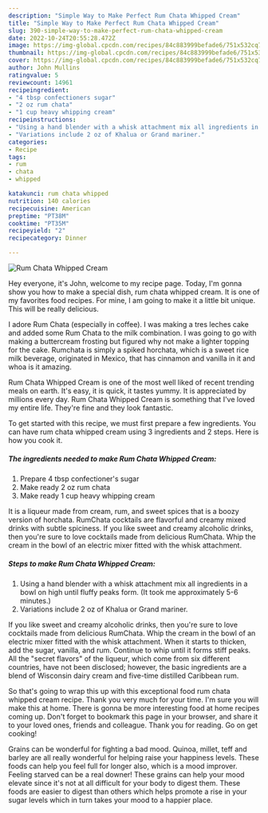 ```yaml
---
description: "Simple Way to Make Perfect Rum Chata Whipped Cream"
title: "Simple Way to Make Perfect Rum Chata Whipped Cream"
slug: 390-simple-way-to-make-perfect-rum-chata-whipped-cream
date: 2022-10-24T20:55:28.472Z
image: https://img-global.cpcdn.com/recipes/84c883999befade6/751x532cq70/rum-chata-whipped-cream-recipe-main-photo.jpg
thumbnail: https://img-global.cpcdn.com/recipes/84c883999befade6/751x532cq70/rum-chata-whipped-cream-recipe-main-photo.jpg
cover: https://img-global.cpcdn.com/recipes/84c883999befade6/751x532cq70/rum-chata-whipped-cream-recipe-main-photo.jpg
author: John Mullins
ratingvalue: 5
reviewcount: 14961
recipeingredient:
- "4 tbsp confectioners sugar"
- "2 oz rum chata"
- "1 cup heavy whipping cream"
recipeinstructions:
- "Using a hand blender with a whisk attachment mix all ingredients in a bowl on high until fluffy peaks form. (It took me approximately 5-6 minutes.)"
- "Variations include 2 oz of Khalua or Grand mariner."
categories:
- Recipe
tags:
- rum
- chata
- whipped

katakunci: rum chata whipped 
nutrition: 140 calories
recipecuisine: American
preptime: "PT38M"
cooktime: "PT35M"
recipeyield: "2"
recipecategory: Dinner

---
```



![Rum Chata Whipped Cream](https://img-global.cpcdn.com/recipes/84c883999befade6/751x532cq70/rum-chata-whipped-cream-recipe-main-photo.jpg)

Hey everyone, it's John, welcome to my recipe page. Today, I'm gonna show you how to make a special dish, rum chata whipped cream. It is one of my favorites food recipes. For mine, I am going to make it a little bit unique. This will be really delicious.

I adore Rum Chata (especially in coffee). I was making a tres leches cake and added some Rum Chata to the milk combination. I was going to go with making a buttercream frosting but figured why not make a lighter topping for the cake. Rumchata is simply a spiked horchata, which is a sweet rice milk beverage, originated in Mexico, that has cinnamon and vanilla in it and whoa is it amazing.

Rum Chata Whipped Cream is one of the most well liked of recent trending meals on earth. It's easy, it is quick, it tastes yummy. It is appreciated by millions every day. Rum Chata Whipped Cream is something that I've loved my entire life. They're fine and they look fantastic.


To get started with this recipe, we must first prepare a few ingredients. You can have rum chata whipped cream using 3 ingredients and 2 steps. Here is how you cook it.

<!--inarticleads1-->

##### The ingredients needed to make Rum Chata Whipped Cream:

1. Prepare 4 tbsp confectioner&#39;s sugar
1. Make ready 2 oz rum chata
1. Make ready 1 cup heavy whipping cream


It is a liqueur made from cream, rum, and sweet spices that is a boozy version of horchata. RumChata cocktails are flavorful and creamy mixed drinks with subtle spiciness. If you like sweet and creamy alcoholic drinks, then you&#39;re sure to love cocktails made from delicious RumChata. Whip the cream in the bowl of an electric mixer fitted with the whisk attachment. 

<!--inarticleads2-->

##### Steps to make Rum Chata Whipped Cream:

1. Using a hand blender with a whisk attachment mix all ingredients in a bowl on high until fluffy peaks form. (It took me approximately 5-6 minutes.)
1. Variations include 2 oz of Khalua or Grand mariner.


If you like sweet and creamy alcoholic drinks, then you&#39;re sure to love cocktails made from delicious RumChata. Whip the cream in the bowl of an electric mixer fitted with the whisk attachment. When it starts to thicken, add the sugar, vanilla, and rum. Continue to whip until it forms stiff peaks. All the &#34;secret flavors&#34; of the liqueur, which come from six different countries, have not been disclosed; however, the basic ingredients are a blend of Wisconsin dairy cream and five-time distilled Caribbean rum. 

So that's going to wrap this up with this exceptional food rum chata whipped cream recipe. Thank you very much for your time. I'm sure you will make this at home. There is gonna be more interesting food at home recipes coming up. Don't forget to bookmark this page in your browser, and share it to your loved ones, friends and colleague. Thank you for reading. Go on get cooking!

Grains can be wonderful for fighting a bad mood. Quinoa, millet, teff and barley are all really wonderful for helping raise your happiness levels. These foods can help you feel full for longer also, which is a mood improver. Feeling starved can be a real downer! These grains can help your mood elevate since it's not at all difficult for your body to digest them. These foods are easier to digest than others which helps promote a rise in your sugar levels which in turn takes your mood to a happier place.

